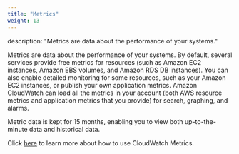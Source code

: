 ```yaml
---
title: "Metrics"
weight: 13
---
```


description: "Metrics are data about the performance of your systems."


Metrics are data about the performance of your systems. By default, several services provide free metrics for resources (such as Amazon EC2 instances, Amazon EBS volumes, and Amazon RDS DB instances). You can also enable detailed monitoring for some resources, such as your Amazon EC2 instances, or publish your own application metrics. Amazon CloudWatch can load all the metrics in your account (both AWS resource metrics and application metrics that you provide) for search, graphing, and alarms.

Metric data is kept for 15 months, enabling you to view both up-to-the-minute data and historical data.

Click [here](https://docs.aws.amazon.com/AmazonCloudWatch/latest/monitoring/working_with_metrics.html) to learn more about how to use CloudWatch Metrics.